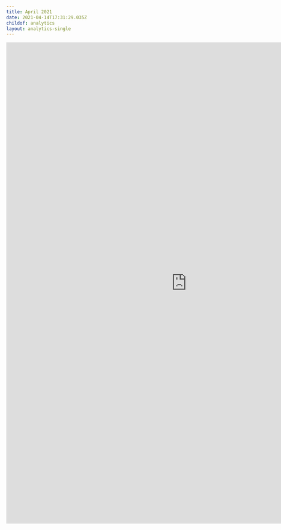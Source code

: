 ```yaml
---
title: April 2021
date: 2021-04-14T17:31:29.035Z
childof: analytics
layout: analytics-single
---
```

<iframe width="960" height="1280" src="https://datastudio.google.com/embed/reporting/3de96d45-ec6b-408c-8c41-242b23a0eecc/page/tPw8" frameborder="0" style="border:0" allowfullscreen></iframe>